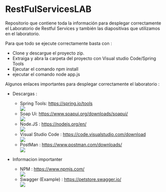 <!DOCTYPE html>
<html>
<body>
	<h1>RestFulServicesLAB</h1>
	<p>Repositorio que contiene toda la información para desplegar correctamente el Laboratorio de Restful Services y también las diapositivas que utilizamos en el laboratorio.</p>
	<p>Para que todo se ejecute correctamente basta con :</p>
	<ul>
		<li>Clone y descargue el proyecto zip.</li>
		<li>Extraiga y abra la carpeta del proyecto con Visual studio Code/Spring Tools</li>
		<li>Ejecutar el comando npm install</li>
		<li>ejecutar el comando node app.js</li>
	</ul>
	<p>Algunos enlaces importantes para desplegar correctamente el laboratorio :</p>
	<ul>
		<li>Descargas :</li>
		<p></p>
		<ul>
		<li>Spring Tools:  <a href="https://spring.io/tools">https://spring.io/tools</a></li>
			<img class="img-nodejs" src="https://github.com/Benjamin1395/RestFulServicesLAB/assets/52389293/5c1007a5-e0b6-42e7-b152-0fc9b935d829">
		<li>Soap Ui:  <a href="https://www.soapui.org/downloads/soapui/">https://www.soapui.org/downloads/soapui/</a></li>
			<img class="img-nodejs" src="https://github.com/Benjamin1395/RestFulServicesLAB/assets/52389293/8dd39dc2-29f0-4458-b4c7-d0f27974d9b2">
			<li>Node.JS :  <a href="https://nodejs.org/en/">https://nodejs.org/en/</a></li>
			<img class="img-nodejs" src="https://user-images.githubusercontent.com/52389293/228718314-a11fd12d-736c-43e0-8096-952e6adaf816.png">
			<li>Visual Studio Code : <a href="https://code.visualstudio.com/download">https://code.visualstudio.com/download</a></li>
			<img class="img-visual" src="https://user-images.githubusercontent.com/52389293/228719624-29d361fa-62e6-46cd-9ce6-ebc37af9dd75.png">
			<li>PostMan : <a href="https://www.postman.com/downloads/">https://www.postman.com/downloads/</a></li>
			<img class="img-visual" src="https://user-images.githubusercontent.com/52389293/228720148-d21d2c33-76fe-47b7-9c76-571e1f3d926c.png">
		</ul>
		<p></p>
		<li>Informacion importanter</li>
		<p></p>
		<ul>
			<li>NPM : <a href="https://www.npmjs.com/">https://www.npmjs.com/</a></li>
			<img class="img-npm" src="https://user-images.githubusercontent.com/52389293/228719356-d0d00f11-76ed-429f-a56f-bc13749bea4f.png">
			<li>Swagger (Example) : <a href="https://petstore.swagger.io/">https://petstore.swagger.io/</a></li>
			<img class="img-swagger" src="https://user-images.githubusercontent.com/52389293/228717246-9dd1030c-a0e5-4d2d-b27d-37addb579293.png">
		</ul>
	</ul>
</body>
</html>


